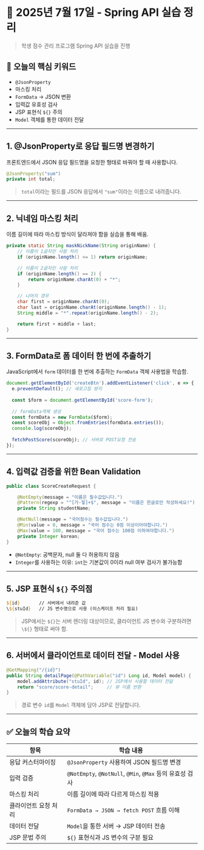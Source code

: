 # 🧪 2025년 7월 17일 - Spring API 실습 정리
> 학생 점수 관리 프로그램 Spring API 실습을 진행

## 📌 오늘의 핵심 키워드

* `@JsonProperty`
* 마스킹 처리
* `FormData` → JSON 변환
* 입력값 유효성 검사
* JSP 표현식 `${}` 주의
* `Model` 객체를 통한 데이터 전달

---

## 1. @JsonProperty로 응답 필드명 변경하기

프론트엔드에서 JSON 응답 필드명을 요청한 형태로 바꿔야 할 때 사용합니다.

```java
@JsonProperty("sum")
private int total;
```

> `total`이라는 필드를 JSON 응답에서 `"sum"`이라는 이름으로 내려줍니다.

---

## 2. 닉네임 마스킹 처리

이름 길이에 따라 마스킹 방식이 달라져야 함을 실습을 통해 배움.

```java
private static String maskNickName(String originName) {
    // 이름이 1글자인 사람 처리
    if (originName.length() <= 1) return originName;

    // 이름이 2글자인 사람 처리
    if (originName.length() == 2) {
        return originName.charAt(0) + "*";
    }

    // 나머지 경우
    char first = originName.charAt(0);
    char last = originName.charAt(originName.length() - 1);
    String middle = "*".repeat(originName.length() - 2);

    return first + middle + last;
}
```

---

## 3. FormData로 폼 데이터 한 번에 추출하기

JavaScript에서 `form` 데이터를 한 번에 추출하는 `FormData` 객체 사용법을 학습함.

```javascript
document.getElementById('createBtn').addEventListener('click', e => {
  e.preventDefault(); // 새로고침 방지
  
  const $form = document.getElementById('score-form');
  
  // formData객체 생성
  const formData = new FormData($form);
  const scoreObj = Object.fromEntries(formData.entries());
  console.log(scoreObj);
  
  fetchPostScore(scoreObj); // 서버로 POST요청 전송
});
```

---

## 4. 입력값 검증을 위한 Bean Validation

```java
public class ScoreCreateRequest {

    @NotEmpty(message = "이름은 필수값입니다.")
    @Pattern(regexp = "^[가-힣]+$", message = "이름은 한글로만 작성하세요!")
    private String studentName;

    @NotNull(message = "국어점수는 필수값입니다.")
    @Min(value = 0, message = "국어 점수는 0점 이상이어야합니다.")
    @Max(value = 100, message = "국어 점수는 100점 이하여야합니다.")
    private Integer korean;
}
```

* `@NotEmpty`: 공백문자, null 둘 다 허용하지 않음
* `Integer`를 사용하는 이유: `int`는 기본값이 0이라 null 여부 검사가 불가능함

---

## 5. JSP 표현식 `${}` 주의점

```jsp
${id}       // 서버에서 내려준 값
\${stuId}   // JS 변수명으로 사용 (이스케이프 처리 필요)
```

> JSP에서는 `${}`는 서버 렌더링 대상이므로,
> 클라이언트 JS 변수와 구분하려면 `\${}` 형태로 써야 함.

---

## 6. 서버에서 클라이언트로 데이터 전달 - Model 사용

```java
@GetMapping("/{id}")
public String detailPage(@PathVariable("id") Long id, Model model) {
    model.addAttribute("stuId", id); // JSP에서 사용할 데이터 전달
    return "score/score-detail";     // 뷰 이름 반환
}
```

> 경로 변수 `id`를 `Model` 객체에 담아 JSP로 전달합니다.

---

## ✅ 오늘의 학습 요약

| 항목          | 학습 내용                                             |
| ----------- | ------------------------------------------------- |
| 응답 커스터마이징   | `@JsonProperty` 사용하여 JSON 필드명 변경                  |
| 입력 검증       | `@NotEmpty`, `@NotNull`, `@Min`, `@Max` 등의 유효성 검사 |
| 마스킹 처리      | 이름 길이에 따라 다르게 마스킹 적용                              |
| 클라이언트 요청 처리 | `FormData → JSON → fetch POST` 흐름 이해              |
| 데이터 전달      | `Model`을 통한 서버 → JSP 데이터 전송                       |
| JSP 문법 주의   | `${}` 표현식과 JS 변수의 구분 필요                           |

